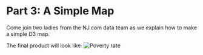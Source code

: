 # Part 3: A Simple Map
Come join two ladies from the NJ.com data team as we explain how to make a simple D3 map.

The final product will look like: 
![Poverty rate](https://github.com/anniedaniel/nicar18-javascript/tree/master/a-simple-map/simple-d3-map.svg)
